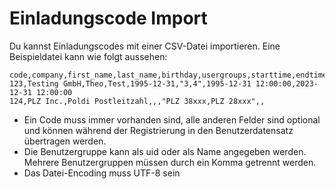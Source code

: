 # Einladungscode Import

Du kannst Einladungscodes mit einer CSV-Datei importieren. Eine Beispieldatei kann wie folgt aussehen:

```csv
code,company,first_name,last_name,birthday,usergroups,starttime,endtime
123,Testing GmbH,Theo,Test,1995-12-31,"3,4",1995-12-31 12:00:00,2023-12-31 12:00:00
124,PLZ Inc.,Poldi Postleitzahl,,,"PLZ 38xxx,PLZ 28xxx",,
```

* Ein Code muss immer vorhanden sind, alle anderen Felder sind optional und können während der Registrierung in den Benutzerdatensatz übertragen werden.
* Die Benutzergruppe kann als uid oder als Name angegeben werden. Mehrere Benutzergruppen müssen durch ein Komma getrennt werden.
* Das Datei-Encoding muss UTF-8 sein
